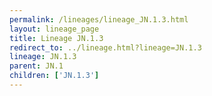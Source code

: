```yaml
---
permalink: /lineages/lineage_JN.1.3.html
layout: lineage_page
title: Lineage JN.1.3
redirect_to: ../lineage.html?lineage=JN.1.3
lineage: JN.1.3
parent: JN.1
children: ['JN.1.3']
---
```


